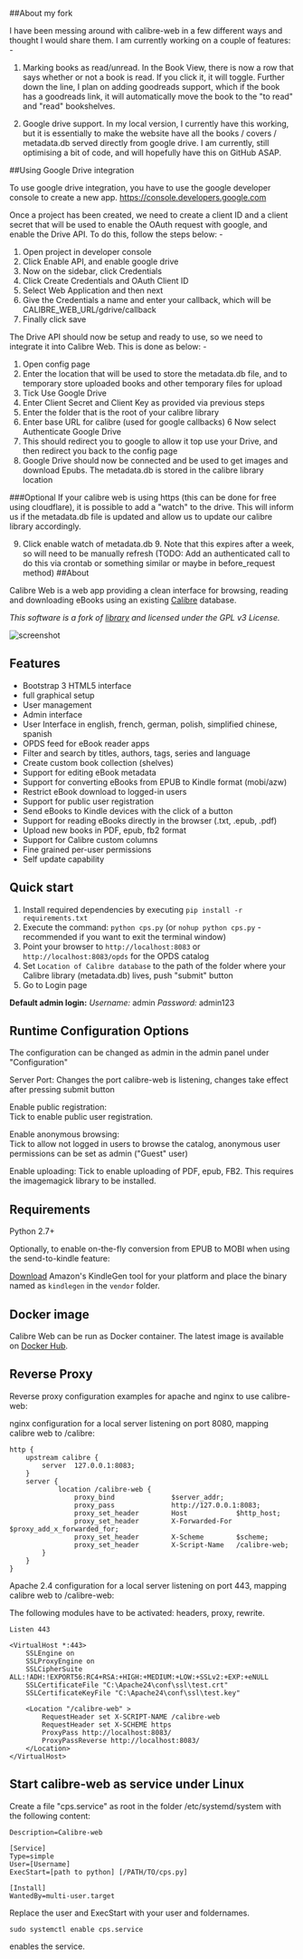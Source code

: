 ##About my fork

I have been messing around with calibre-web in a few different ways and thought I would share them. I am currently working on a couple of features: -

1. Marking books as read/unread. In the Book View, there is now a row that says whether or not a book is read. If you click it, it will toggle. Further down the line, I plan on adding goodreads support, which if the book has a goodreads link, it will automatically move the book to the "to read" and "read" bookshelves.

2. Google drive support. In my local version, I currently have this working, but it is essentially to make the website have all the books / covers / metadata.db served directly from google drive. I am currently, still optimising a bit of code, and will hopefully have this on GitHub ASAP.

##Using Google Drive integration

To use google drive integration, you have to use the google developer console to create a new app. https://console.developers.google.com

Once a project has been created, we need to create a client ID and a client secret that will be used to enable the OAuth request with google, and enable the Drive API. To do this, follow the steps below: -

1. Open project in developer console
2. Click Enable API, and enable google drive
3. Now on the sidebar, click Credentials
4. Click Create Credentials and OAuth Client ID
5. Select Web Application and then next
6. Give the Credentials a name and enter your callback, which will be CALIBRE_WEB_URL/gdrive/callback
7. Finally click save

The Drive API should now be setup and ready to use, so we need to integrate it into Calibre Web. This is done as below: -

1. Open config page
2. Enter the location that will be used to store the metadata.db file, and to temporary store uploaded books and other temporary files for upload
2. Tick Use Google Drive
3. Enter Client Secret and Client Key as provided via previous steps
4. Enter the folder that is the root of your calibre library
5. Enter base URL for calibre (used for google callbacks)
6 Now select Authenticate Google Drive
7. This should redirect you to google to allow it top use your Drive, and then redirect you back to the config page
8. Google Drive should now be connected and be used to get images and download Epubs. The metadata.db is stored in the calibre library location

###Optional
If your calibre web is using https (this can be done for free using cloudflare), it is possible to add a "watch" to the drive. This will inform us if the metadata.db file is updated and allow us to update our calibre library accordingly.

9. Click enable watch of metadata.db
     9. Note that this expires after a week, so will need to be manually refresh (TODO: Add an authenticated call to do this via crontab or something similar or maybe in before_request method)
##About

Calibre Web is a web app providing a clean interface for browsing, reading and downloading eBooks using an existing [Calibre](https://calibre-ebook.com) database.

*This software is a fork of [library](https://github.com/mutschler/calibreserver) and licensed under the GPL v3 License.*

![screenshot](https://raw.githubusercontent.com/janeczku/docker-calibre-web/master/screenshot.png)

## Features

- Bootstrap 3 HTML5 interface
- full graphical setup
- User management
- Admin interface
- User Interface in english, french, german, polish, simplified chinese, spanish
- OPDS feed for eBook reader apps 
- Filter and search by titles, authors, tags, series and language
- Create custom book collection (shelves)
- Support for editing eBook metadata
- Support for converting eBooks from EPUB to Kindle format (mobi/azw)
- Restrict eBook download to logged-in users
- Support for public user registration
- Send eBooks to Kindle devices with the click of a button
- Support for reading eBooks directly in the browser (.txt, .epub, .pdf)
- Upload new books in PDF, epub, fb2 format
- Support for Calibre custom columns
- Fine grained per-user permissions
- Self update capability

## Quick start

1. Install required dependencies by executing `pip install -r requirements.txt`
2. Execute the command: `python cps.py` (or `nohup python cps.py` - recommended if you want to exit the terminal window)
3. Point your browser to `http://localhost:8083` or `http://localhost:8083/opds` for the OPDS catalog
4. Set `Location of Calibre database` to the path of the folder where your Calibre library (metadata.db) lives, push "submit" button
5. Go to Login page

**Default admin login:**
*Username:* admin
*Password:* admin123

## Runtime Configuration Options

The configuration can be changed as admin in the admin panel under "Configuration"

Server Port:
Changes the port calibre-web is listening, changes take effect after pressing submit button

Enable public registration:    
Tick to enable public user registration.

Enable anonymous browsing:    
Tick to allow not logged in users to browse the catalog, anonymous user permissions can be set as admin ("Guest" user)

Enable uploading:
Tick to enable uploading of PDF, epub, FB2. This requires the imagemagick library to be installed.    

## Requirements

Python 2.7+

Optionally, to enable on-the-fly conversion from EPUB to MOBI when using the send-to-kindle feature:

[Download](http://www.amazon.com/gp/feature.html?docId=1000765211) Amazon's KindleGen tool for your platform and place the binary named as `kindlegen` in the `vendor` folder.

## Docker image

Calibre Web can be run as Docker container. The latest image is available on [Docker Hub](https://registry.hub.docker.com/u/janeczku/calibre-web/).

## Reverse Proxy

Reverse proxy configuration examples for apache and nginx to use calibre-web:

nginx configuration for a local server listening on port 8080, mapping calibre web to /calibre:

```
http {
    upstream calibre {
        server  127.0.0.1:8083;
    }
    server {
            location /calibre-web {
                proxy_bind              $server_addr;
                proxy_pass              http://127.0.0.1:8083;
                proxy_set_header        Host            $http_host;
                proxy_set_header        X-Forwarded-For $proxy_add_x_forwarded_for;
                proxy_set_header        X-Scheme        $scheme;
                proxy_set_header        X-Script-Name   /calibre-web;
        }
    }
}
```

Apache 2.4 configuration for a local server listening on port 443, mapping calibre web to /calibre-web:

The following modules have to be activated: headers, proxy, rewrite.
```
Listen 443

<VirtualHost *:443>
    SSLEngine on
    SSLProxyEngine on
    SSLCipherSuite ALL:!ADH:!EXPORT56:RC4+RSA:+HIGH:+MEDIUM:+LOW:+SSLv2:+EXP:+eNULL
    SSLCertificateFile "C:\Apache24\conf\ssl\test.crt"
    SSLCertificateKeyFile "C:\Apache24\conf\ssl\test.key"
    
    <Location "/calibre-web" >
        RequestHeader set X-SCRIPT-NAME /calibre-web
        RequestHeader set X-SCHEME https
        ProxyPass http://localhost:8083/
        ProxyPassReverse http://localhost:8083/
    </Location>
</VirtualHost>
```

## Start calibre-web as service under Linux

Create a file "cps.service" as root in the folder /etc/systemd/system with the following content:

```[Unit]
Description=Calibre-web

[Service]
Type=simple
User=[Username]
ExecStart=[path to python] [/PATH/TO/cps.py]

[Install]
WantedBy=multi-user.target
```

Replace the user and ExecStart with your user and foldernames.

`sudo systemctl enable cps.service`

enables the service.
